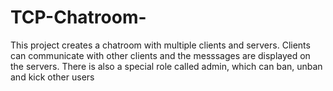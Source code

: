 # TCP-Chatroom-
This project creates a chatroom with multiple clients and servers. Clients can communicate with other clients and the messsages are displayed on the servers. There is also a special role called admin, which can ban, unban and kick other users

